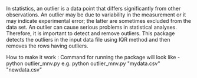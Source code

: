 In statistics, an outlier is a data point that differs significantly from other observations. An outlier may be due to variability in the measurement or it may indicate experimental error; the latter are sometimes excluded from the data set. An outlier can cause serious problems in statistical analyses. Therefore, it is important to detect and remove outliers. This package detects the outliers in the input data file using IQR method and then removes the rows having outliers.

How to make it work :
Command for running the package will look like - 
python outlier_mnv.py <inputdata> <outputdata>
e.g. python outlier_mnv.py "mydata.csv" "newdata.csv"
